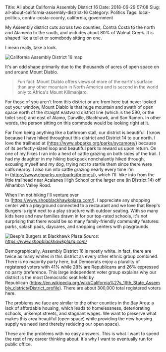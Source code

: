 Title: All about California Assembly District 16
Date: 2018-06-29 07:08
Slug: all-about-california-assembly-district-16
Category: Politics
Tags: local-politics, contra-costa-county, california, government

My Assembly district cuts across two counties, Contra Costa to the north and Alameda to the south, and includes about 80% of Walnut Creek. It is shaped like a toilet or somebody sitting on one. 

I mean really, take a look. 

![California Assembly District 16 map]({static}/images/screen-shot-2018-06-29-at-10-14-04-am_orig.png)

It's an odd shape primarily due to the thousands of acres of open space on and around Mount Diablo. 

> Fun fact: Mount Diablo offers views of more of the earth's surface than any other mountain in North America and is second in the world only to Africa's Mount Kilimanjaro.

For those of you aren't from this district or are from here but never looked out your window, Mount Diablo is that huge mountain and swath of open space north of the straight eastward district line (which is the 580, or the toilet seat) and east of Alamo, Danville, Blackhawk, and San Ramon. In other words, the person sitting on this commode would be looking right at it. 

Far from being anything like a bathroom stall, our district is beautiful. I know because I have hiked throughout this district and District 14 to our north. I love the trailhead at (https://www.ebparks.org/parks/sycamore/) because of its perfectly-sized loop and beautiful park to reward us upon return. On one of my hikes I ran into a herd of cattle grazing on both sides of the trail. I had my daughter in my hiking backpack nonchalantly hiked through, excusing myself and my dog, trying not to startle them since there were calfs nearby. I also run into cattle grazing nearly every time I'm in (https://www.ebparks.org/parks/briones/), which I'll  hike into from the little trailhead near Acalanes High School or the larger one (in District 14) off Alhambra Valley Road. 

When I'm not hiking I'll venture over to (https://www.shopblackhawkplaza.com/). I appreciate any shopping center with a playground connected to a restaurant and we love that Beep's Burgers is right next to a play structure with outdoor seating. With so many kids here and new families drawn in for our top-rated schools, it's not surprising that there would be so many family-friendly community features: parks, splash pads, daycares, and shopping centers with playgrounds. 

![Beep's Burgers at Blackhawk Plaza]({static}/images/beeps2_orig.jpg)
*Source: https://www.shopblackhawkplaza.com/*

Demographically, Assembly District 16 is mostly white. In fact, there are twice as many whites in this district as every other ethnic group combined. There is no majority party here, but Democrats enjoy a plurality of registered voters with 41% while 28% are Republicans and 26% expressed no party preference. This large independent voter group explains why our district is the most Democratic seat held by Republican (https://en.wikipedia.org/wiki/California%27s_16th_State_Assembly_district#District_profile). There are about 300,000 total registered voters here. 

​The problems we face are similar to the other counties in the Bay Area: a lack of affordable housing, which leads to homelessness, deteriorating schools, unkempt streets, and stagnant wages. We want to preserve what makes this area beautiful (open space) while providing the new housing supply we need (and thereby reducing our open space). 

These are the problems with no easy answers. This is what I want to spend the rest of my career thinking about. It's why I want to eventually run for public office.